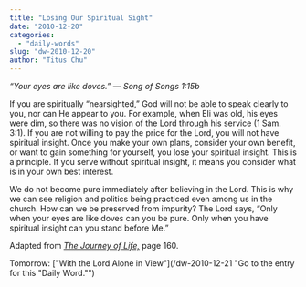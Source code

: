 ```yaml
---
title: "Losing Our Spiritual Sight"
date: "2010-12-20"
categories: 
  - "daily-words"
slug: "dw-2010-12-20"
author: "Titus Chu"
---
```


_“Your eyes are like doves.” — Song of Songs 1:15b_

If you are spiritually “nearsighted,” God will not be able to speak clearly to you, nor can He appear to you. For example, when Eli was old, his eyes were dim, so there was no vision of the Lord through his service (1 Sam. 3:1). If you are not willing to pay the price for the Lord, you will not have spiritual insight. Once you make your own plans, consider your own benefit, or want to gain something for yourself, you lose your spiritual insight. This is a principle. If you serve without spiritual insight, it means you consider what is in your own best interest.

We do not become pure immediately after believing in the Lord. This is why we can see religion and politics being practiced even among us in the church. How can we be preserved from impurity? The Lord says, “Only when your eyes are like doves can you be pure. Only when you have spiritual insight can you stand before Me.”

Adapted from _[The Journey of Life,](/book-journey "Go to the listing for this book.")_ page 160.

Tomorrow: ["With the Lord Alone in View"](/dw-2010-12-21 "Go to the entry for this "Daily Word."")
